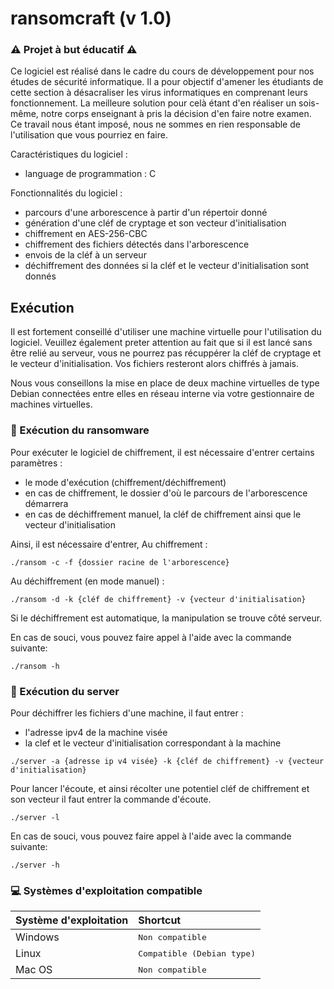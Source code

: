 # ransomcraft (v 1.0)
### ⚠️ Projet à but éducatif ⚠️

Ce logiciel est réalisé dans le cadre du cours de développement pour nos études de sécurité informatique. Il a pour objectif d'amener les étudiants de cette section à désacraliser les virus informatiques en comprenant leurs fonctionnement. La meilleure solution pour celà étant d'en réaliser un sois-même, notre corps enseignant à pris la décision d'en faire notre examen. Ce travail nous étant imposé, nous ne sommes en rien responsable de l'utilisation que vous pourriez en faire.

Caractéristiques du logiciel :
 - language de programmation : C

Fonctionnalités du logiciel :
 - parcours d'une arborescence à partir d'un répertoir donné
 - génération d'une cléf de cryptage et son vecteur d'initialisation
 - chiffrement en AES-256-CBC
 - chiffrement des fichiers détectés dans l'arborescence
 - envois de la cléf à un serveur
 - déchiffrement des données si la cléf et le vecteur d'initialisation sont donnés

## Exécution
Il est fortement conseillé d'utiliser une machine virtuelle pour l'utilisation du logiciel. Veuillez également preter attention au fait que si il est lancé sans être relié au serveur, vous ne pourrez pas récuppérer la cléf de cryptage et le vecteur d'initialisation. Vos fichiers resteront alors chiffrés à jamais.

Nous vous conseillons la mise en place de deux machine virtuelles de type Debian connectées entre elles en réseau interne via votre gestionnaire de machines virtuelles.

### 🔐 Exécution du ransomware

Pour exécuter le logiciel de chiffrement, il est nécessaire d'entrer certains paramètres :
 - le mode d'exécution (chiffrement/déchiffrement)
 - en cas de chiffrement, le dossier d'où le parcours de l'arborescence démarrera
 - en cas de déchiffrement manuel, la cléf de chiffrement ainsi que le vecteur d'initialisation

Ainsi, il est nécessaire d'entrer,
Au chiffrement :

```
./ransom -c -f {dossier racine de l'arborescence}
```

Au déchiffrement (en mode manuel) :

```
./ransom -d -k {cléf de chiffrement} -v {vecteur d'initialisation}
```

Si le déchiffrement est automatique, la manipulation se trouve côté serveur.

En cas de souci, vous pouvez faire appel à l'aide avec la commande suivante:

```
./ransom -h
```

### 🚀 Exécution du server

Pour déchiffrer les fichiers d'une machine, il faut entrer :
 - l'adresse ipv4 de la machine visée
 - la clef et le vecteur d'initialisation correspondant à la machine

```
./server -a {adresse ip v4 visée} -k {cléf de chiffrement} -v {vecteur d'initialisation}
```

Pour lancer l'écoute, et ainsi récolter une potentiel cléf de chiffrement et son vecteur il faut entrer la commande d'écoute.

```
./server -l
```

En cas de souci, vous pouvez faire appel à l'aide avec la commande suivante:

```
./server -h
```

### 💻 Systèmes d'exploitation compatible

 | Système d'exploitation                      |   Shortcut
 | ------------------------------------------- |:-----------------------------
 | Windows                                     | <kbd>Non compatible</kbd>
 | Linux                                       | <kbd>Compatible (Debian type)</kbd>
 | Mac OS                                      | <kbd>Non compatible</kbd>
